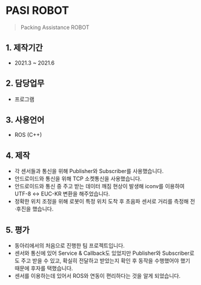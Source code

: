 # PASI ROBOT
> Packing Assistance ROBOT

## 1. 제작기간
- 2021.3 ~ 2021.6

## 2. 담당업무
- 프로그램

## 3. 사용언어
- ROS (C++)

## 4. 제작
- 각 센서들과 통신을 위해 Publisher와 Subscriber를 사용했습니다.
- 안드로이드와 통신을 위해 TCP 소켓통신을 사용했습니다.
- 안드로이드와 통신 중 주고 받는 데이터 깨짐 현상이 발생해 iconv를 이용하여 UTF-8 ↔ EUC-KR 변환을 해주었습니다.
- 정확한 위치 조정을 위해 로봇이 특정 위치 도착 후 초음파 센서로 거리를 측정해 전·후진을 했습니다.

## 5. 평가
- 동아리에서의 처음으로 진행한 팀 프로젝트입니다.
- 센서와 통신에 있어 Service & Callback도 있었지만 Publisher와 Subscriber로도 주고 받을 수 있고,
확실히 전달하고 받았는지 확인 후 동작을 수행했어야 했기 때문에 후자를 택했습니다.
- 센서를 이용하는데 있어서 ROS와 연동이 편리하다는 것을 알게 되었습니다.
